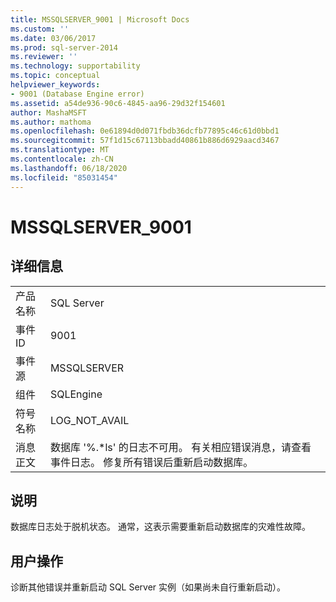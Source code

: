```yaml
---
title: MSSQLSERVER_9001 | Microsoft Docs
ms.custom: ''
ms.date: 03/06/2017
ms.prod: sql-server-2014
ms.reviewer: ''
ms.technology: supportability
ms.topic: conceptual
helpviewer_keywords:
- 9001 (Database Engine error)
ms.assetid: a54de936-90c6-4845-aa96-29d32f154601
author: MashaMSFT
ms.author: mathoma
ms.openlocfilehash: 0e61894d0d071fbdb36dcfb77895c46c61d0bbd1
ms.sourcegitcommit: 57f1d15c67113bbadd40861b886d6929aacd3467
ms.translationtype: MT
ms.contentlocale: zh-CN
ms.lasthandoff: 06/18/2020
ms.locfileid: "85031454"
---
```

# <a name="mssqlserver_9001"></a>MSSQLSERVER_9001
    
## <a name="details"></a>详细信息  
  
|||  
|-|-|  
|产品名称|SQL Server|  
|事件 ID|9001|  
|事件源|MSSQLSERVER|  
|组件|SQLEngine|  
|符号名称|LOG_NOT_AVAIL|  
|消息正文|数据库 '%.*ls' 的日志不可用。 有关相应错误消息，请查看事件日志。 修复所有错误后重新启动数据库。|  
  
## <a name="explanation"></a>说明  
 数据库日志处于脱机状态。 通常，这表示需要重新启动数据库的灾难性故障。  
  
## <a name="user-action"></a>用户操作  
 诊断其他错误并重新启动 SQL Server 实例（如果尚未自行重新启动）。  
  
  
